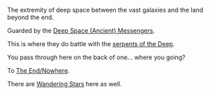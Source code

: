The extremity of deep space between the vast galaxies and the land beyond the end.

Guarded by the [Deep Space (Ancient) Messengers](/p/c604b20dab2a47a2a706563c64ef2470).

This is where they do battle with the [serpents of the Deep](/p/f118167e8a4f4bf58bfd839673c964c8).

You pass through here on the back of one... where you going?

To [The End/Nowhere](/p/a2ad74c520014a0c8070f22f5930797d).

There are [Wandering Stars](/p/f4a90264fddc4ff6af8749329d31eb50) here as well.
